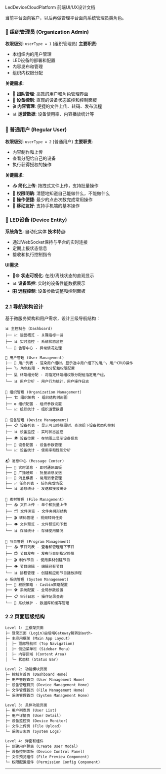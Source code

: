LedDeviceCloudPlatform 前端UI/UX设计文档

当前平台面向客户，以后再做管理平台面向系统管理员类角色。

### 🔹 组织管理员 (Organization Admin)

**权限级别**: `userType = 1` (组织管理员)
**主要职责**:
- 本组织内的用户管理
- LED设备的部署和配置
- 内容发布和管理
- 组织内权限分配

**关键需求**:
- 👥 **团队管理**: 高效的用户和角色管理界面
- 📱 **设备控制**: 直观的设备状态监控和控制面板
- 🎬 **内容管理**: 便捷的文件上传、转码、发布流程
- 📊 **运营数据**: 设备使用率、内容播放统计等

### 🔹 普通用户 (Regular User)

**权限级别**: `userType = 2` (普通用户)
**主要职责**:
- 内容制作和上传
- 查看分配给自己的设备
- 执行获得授权的操作

**关键需求**:
- 📤 **简化上传**: 拖拽式文件上传，支持批量操作
- 👀 **权限明确**: 清楚地知道自己能做什么，不能做什么
- 🚀 **操作便捷**: 最少的点击次数完成常用操作
- 📱 **移动友好**: 支持手机端的基本操作

### 🔹 LED设备 (Device Entity)

**系统角色**: 自动化实体
**技术特点**:
- 通过WebSocket保持与平台的实时连接
- 定期上报状态信息
- 接收和执行控制指令

**UI需求**:
- 🔴🟢 **状态可视化**: 在线/离线状态的直观显示
- 📊 **设备监控**: 实时的设备性能数据展示
- 🎛️ **远程控制**: 设备参数调整和控制面板

### 2.1 导航架构设计

基于微服务架构和用户需求，设计三级导航结构：

```
📊 主控制台 (Dashboard)
├── 📈 运营概览 - 关键指标一览
├── 📊 实时监控 - 系统状态监控
└── 🚨 告警中心 - 异常情况处理

👥 用户管理 (User Management)
├── 👤 用户列表 - 渲染用户组树，显示选中用户组下的用户。用户CRUD操作
├── 🏷️ 角色权限 - 角色分配和权限配置
├── 💻 终端组分配 - 将指定终端组权限分配给指定用户组。
└── 📊 用户分析 - 用户行为统计，用户操作日志

🏢 组织管理 (Organization Management)
├── 🏗️ 组织架构 - 组织结构树形图
├── ⚙️ 组织配置 - 组织参数设置
└── 📈 组织统计 - 组织运营数据

📱 设备管理 (Device Management)
├── 📋 设备列表 - 显示可见终端组树，查询组下设备状态和控制
├── 📊 设备监控 - 实时状态监控
├── 🌍 设备位置 - 在地图上显示设备信息
├── 🔧 设备配置 - 设备参数管理
└── 📈 设备统计 - 使用率和性能分析

📬 消息中心 (Message Center)
├── 💬 实时消息 - 即时通讯面板
├── 📢 广播通知 - 批量消息发送
├── 📝 消息模板 - 常用消息管理
├── ✅ 任务列表 - 任务完成情况
└── 📊 消息统计 - 发送和接收统计

📁 素材管理 (File Management)
├── 📤 文件上传 - 单个和批量上传
├── 🗂️ 文件浏览 - 文件夹树形结构
├── 🎬 转码管理 - 视频转码任务
├── 👁️ 文件预览 - 文件预览和下载
└── 📊 存储统计 - 存储使用情况

📁 节目管理 (Program Management)
├── 📤 节目列表 - 查看和管理组下节目
├── 📺 节目发布 - 发布节目到指定终端
├── 🎬 制作节目 - 使用素材创建节目
├── 👁️ 节目编辑 - 编辑已有节目
└── 📊 排程管理 - 创建和应用节目播放排程
⚙️ 系统管理 (System Management)
├── 🔐 权限策略 - Casbin策略配置
├── 🛠️ 系统配置 - 全局参数设置
├── 📋 审计日志 - 操作记录查询
└── 🔧 系统维护 - 数据库和缓存管理
```

### 2.2 页面层级结构

```
Level 1: 主框架页面
├─ 登录页面 (Login)由后端Gateway跳转到auth-
├─ 主应用框架 (Main App Layout)
│  ├─ 顶部导航栏 (Top Navigation)
│  ├─ 侧边菜单栏 (Sidebar Menu)
│  ├─ 内容区域 (Content Area)
│  └─ 状态栏 (Status Bar)

Level 2: 功能模块页面
├─ 控制台首页 (Dashboard Home)
├─ 用户管理首页 (User Management Home)
├─ 设备管理首页 (Device Management Home)
├─ 文件管理首页 (File Management Home)
└─ 系统管理首页 (System Management Home)

Level 3: 具体功能页面
├─ 用户列表页 (User List)
├─ 用户详情页 (User Detail)
├─ 设备监控页 (Device Monitor)
├─ 文件上传页 (File Upload)
└─ 系统日志页 (System Logs)

Level 4: 弹窗和组件
├─ 创建用户弹窗 (Create User Modal)
├─ 设备控制面板 (Device Control Panel)
├─ 文件预览组件 (File Preview Component)
└─ 权限配置组件 (Permission Config Component)
```

---

